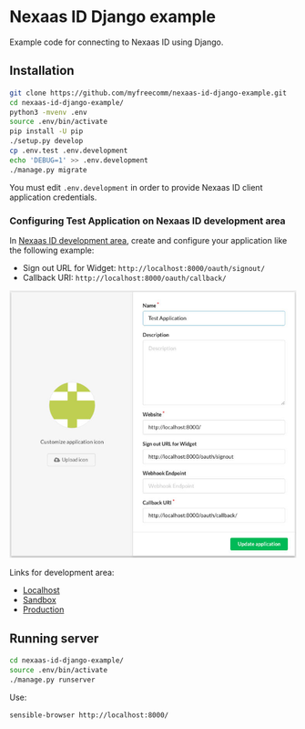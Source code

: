 # Nexaas ID Django example

Example code for connecting to Nexaas ID using Django.

## Installation

```sh
git clone https://github.com/myfreecomm/nexaas-id-django-example.git
cd nexaas-id-django-example/
python3 -mvenv .env
source .env/bin/activate
pip install -U pip
./setup.py develop
cp .env.test .env.development
echo 'DEBUG=1' >> .env.development
./manage.py migrate
```

You must edit `.env.development` in order to provide Nexaas ID client
application credentials.

### Configuring Test Application on Nexaas ID development area

In [Nexaas ID development area](http://localhost:3000/applications), create and
configure your application like the following example:

- Sign out URL for Widget: `http://localhost:8000/oauth/signout/`
- Callback URI: `http://localhost:8000/oauth/callback/`

<div align="center">
  <img alt="Example"
       src="https://github.com/myfreecomm/nexaas-id-django-example/raw/master/nexaas_id_django_example/static/example.jpg" />
</div>

Links for development area:

- [Localhost](http://localhost:3000/applications)
- [Sandbox](https://sandbox.id.nexaas.com/applications)
- [Production](https://id.nexaas.com/applications)

## Running server

```sh
cd nexaas-id-django-example/
source .env/bin/activate
./manage.py runserver
```

Use:

```sh
sensible-browser http://localhost:8000/
```
